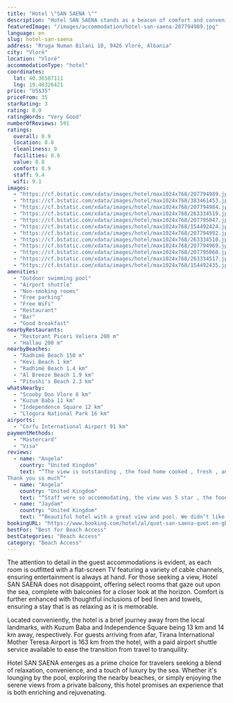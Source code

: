 ```yaml
---
title: "Hotel \"SAN SAENA \""
description: "Hotel SAN SAENA stands as a beacon of comfort and convenience in the vibrant city of Vlorë, merely a stone's throw away from the pristine Radhimë Beach."
featuredImage: "/images/accommodation/hotel-san-saena-207794989.jpg"
language: en
slug: hotel-san-saena
address: "Rruga Numan Bilani 10, 9426 Vlorë, Albania"
city: "Vlorë"
location: "Vlorë"
accommodationType: "hotel"
coordinates:
  lat: 40.36587111
  lng: 19.48326421
price: "US$35"
priceFrom: 35
starRating: 3
rating: 8.9
ratingWords: "Very Good"
numberOfReviews: 591
ratings:
  overall: 8.9
  location: 8.8
  cleanliness: 9
  facilities: 8.6
  value: 8.8
  comfort: 8.9
  staff: 9.4
  wifi: 9.1
images:
  - "https://cf.bstatic.com/xdata/images/hotel/max1024x768/207794989.jpg?k=8a87f38a2c8f3460d76e296ef796ba04a45ab1c807e9f37531fe1d6fc19741bf&o=&hp=1"
  - "https://cf.bstatic.com/xdata/images/hotel/max1024x768/383461453.jpg?k=723c6790c0d7578a2e1e29bf8766fb8f9f7e7cf1a1e3041e5cd9587fef72952a&o=&hp=1"
  - "https://cf.bstatic.com/xdata/images/hotel/max1024x768/207794984.jpg?k=0a3057cd2be63700b579cac65002676b99d560798e973096f3cc7d2a9051eafa&o=&hp=1"
  - "https://cf.bstatic.com/xdata/images/hotel/max1024x768/263334519.jpg?k=0223493d9c029f8ab1d50ab12a8522417c6271533dc5021ff43337c6140e09ae&o=&hp=1"
  - "https://cf.bstatic.com/xdata/images/hotel/max1024x768/207795047.jpg?k=2cc53882338569ec74784d53c7233a5a30cba1eb33cafe45dd095d7bf9a03e18&o=&hp=1"
  - "https://cf.bstatic.com/xdata/images/hotel/max1024x768/154492424.jpg?k=f7c34e24deb94ff0a6ed686e8c93e6c6a4da8d60cc1f599c903b0b18165166a4&o=&hp=1"
  - "https://cf.bstatic.com/xdata/images/hotel/max1024x768/207794992.jpg?k=52e95fd269bde089b7245a25fc2e17bdc66056573669e018bc0ecb99d2a55a3b&o=&hp=1"
  - "https://cf.bstatic.com/xdata/images/hotel/max1024x768/263334510.jpg?k=5a8ffb5ff1ab766fbfce02611c4e920ba8f6b1e6d25186608f8ff92ed4e2d908&o=&hp=1"
  - "https://cf.bstatic.com/xdata/images/hotel/max1024x768/207794969.jpg?k=8ac438977f2cc18787d88bc57a71987671e839f4628a3337b4884864825cec9e&o=&hp=1"
  - "https://cf.bstatic.com/xdata/images/hotel/max1024x768/207795060.jpg?k=69b66020542ffb61660336bde28569a1fb18828e13cab21267c0d97db76c1311&o=&hp=1"
  - "https://cf.bstatic.com/xdata/images/hotel/max1024x768/263334517.jpg?k=ff336bbabae44f62355b7906cf6565b3e641e8a9bd797e5ce53481679af8fd60&o=&hp=1"
  - "https://cf.bstatic.com/xdata/images/hotel/max1024x768/154492435.jpg?k=9f407ed494fca218c1abd882ba4a58cd5e4b0d1847cbe4c870cae8acb2ae2d3a&o=&hp=1"
amenities:
  - "Outdoor swimming pool"
  - "Airport shuttle"
  - "Non-smoking rooms"
  - "Free parking"
  - "Free WiFi"
  - "Restaurant"
  - "Bar"
  - "Good breakfast"
nearbyRestaurants:
  - "Restorant Piceri Veliera 200 m"
  - "Hallau 200 m"
nearbyBeaches:
  - "Radhimë Beach 150 m"
  - "Kevi Beach 1 km"
  - "Radhimë Beach 1.4 km"
  - "Al Breeze Beach 1.9 km"
  - "Pitushi's Beach 2.3 km"
whatsNearby:
  - "Scooby Doo Vlore 8 km"
  - "Kuzum Baba 11 km"
  - "Independence Square 12 km"
  - "Llogora National Park 16 km"
airports:
  - "Corfu International Airport 91 km"
paymentMethods:
  - "Mastercard"
  - "Visa"
reviews:
  - name: "Angela"
    country: "United Kingdom"
    text: "“The view is outstanding , the food home cooked , fresh , and good portion sizes , the beds were very comfortable, the staff were amazing so helpful friendly we felt it waS like a home away from home .
Thank you so much”"
  - name: "Angela"
    country: "United Kingdom"
    text: "“Staff were so accommodating, the view was 5 star , the food fresh home cooked and delicious. My daughter and I felt every one of our needs was catered for . The beds were exceptionally comfortable. Thank you”"
  - name: "Jaydam"
    country: "United Kingdom"
    text: "“Beautiful hotel with a great view and pool. We didn’t like the area at all, so the hotel was a nice place to escape.”"
bookingURL: "https://www.booking.com/hotel/al/quot-san-saena-quot.en-gb.html?aid=8035640"
bestFor: "Best for Beach Access"
bestCategories: "Beach Access"
category: "Beach Access"
---
```


The attention to detail in the guest accommodations is evident, as each room is outfitted with a flat-screen TV featuring a variety of cable channels, ensuring entertainment is always at hand. For those seeking a view, Hotel SAN SAENA does not disappoint, offering select rooms that gaze out upon the sea, complete with balconies for a closer look at the horizon. Comfort is further enhanced with thoughtful inclusions of bed linen and towels, ensuring a stay that is as relaxing as it is memorable.

Located conveniently, the hotel is a brief journey away from the local landmarks, with Kuzum Baba and Independence Square being 13 km and 14 km away, respectively. For guests arriving from afar, Tirana International Mother Teresa Airport is 163 km from the hotel, with a paid airport shuttle service available to ease the transition from travel to tranquility.

Hotel SAN SAENA emerges as a prime choice for travelers seeking a blend of relaxation, convenience, and a touch of luxury by the sea. Whether it's lounging by the pool, exploring the nearby beaches, or simply enjoying the serene views from a private balcony, this hotel promises an experience that is both enriching and rejuvenating.